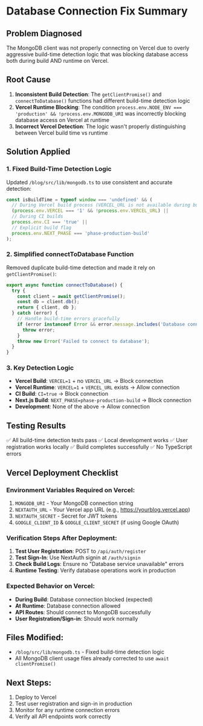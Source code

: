 # Database Connection Fix Summary

## Problem Diagnosed
The MongoDB client was not properly connecting on Vercel due to overly aggressive build-time detection logic that was blocking database access both during build AND runtime on Vercel.

## Root Cause
1. **Inconsistent Build Detection**: The `getClientPromise()` and `connectToDatabase()` functions had different build-time detection logic
2. **Vercel Runtime Blocking**: The condition `process.env.NODE_ENV === 'production' && !process.env.MONGODB_URI` was incorrectly blocking database access on Vercel at runtime
3. **Incorrect Vercel Detection**: The logic wasn't properly distinguishing between Vercel build time vs runtime

## Solution Applied

### 1. Fixed Build-Time Detection Logic
Updated `/blog/src/lib/mongodb.ts` to use consistent and accurate detection:

```typescript
const isBuildTime = typeof window === 'undefined' && (
  // During Vercel build process (VERCEL_URL is not available during build, only at runtime)
  (process.env.VERCEL === '1' && !process.env.VERCEL_URL) ||
  // During CI builds
  process.env.CI === 'true' ||
  // Explicit build flag
  process.env.NEXT_PHASE === 'phase-production-build'
);
```

### 2. Simplified connectToDatabase Function
Removed duplicate build-time detection and made it rely on `getClientPromise()`:

```typescript
export async function connectToDatabase() {
  try {
    const client = await getClientPromise();
    const db = client.db();
    return { client, db };
  } catch (error) {
    // Handle build-time errors gracefully
    if (error instanceof Error && error.message.includes('Database connection not available during build')) {
      throw error;
    }
    throw new Error('Failed to connect to database');
  }
}
```

### 3. Key Detection Logic
- **Vercel Build**: `VERCEL=1` + no `VERCEL_URL` → Block connection
- **Vercel Runtime**: `VERCEL=1` + `VERCEL_URL` exists → Allow connection
- **CI Build**: `CI=true` → Block connection
- **Next.js Build**: `NEXT_PHASE=phase-production-build` → Block connection
- **Development**: None of the above → Allow connection

## Testing Results
✅ All build-time detection tests pass
✅ Local development works
✅ User registration works locally
✅ Build completes successfully
✅ No TypeScript errors

## Vercel Deployment Checklist

### Environment Variables Required on Vercel:
1. `MONGODB_URI` - Your MongoDB connection string
2. `NEXTAUTH_URL` - Your Vercel app URL (e.g., https://yourblog.vercel.app)
3. `NEXTAUTH_SECRET` - Secret for JWT tokens
4. `GOOGLE_CLIENT_ID` & `GOOGLE_CLIENT_SECRET` (if using Google OAuth)

### Verification Steps After Deployment:
1. **Test User Registration**: POST to `/api/auth/register`
2. **Test Sign-In**: Use NextAuth signin at `/auth/signin`
3. **Check Build Logs**: Ensure no "Database service unavailable" errors
4. **Runtime Testing**: Verify database operations work in production

### Expected Behavior on Vercel:
- **During Build**: Database connection blocked (expected)
- **At Runtime**: Database connection allowed
- **API Routes**: Should connect to MongoDB successfully
- **User Registration/Sign-in**: Should work normally

## Files Modified:
- `/blog/src/lib/mongodb.ts` - Fixed build-time detection logic
- All MongoDB client usage files already corrected to use `await clientPromise()`

## Next Steps:
1. Deploy to Vercel
2. Test user registration and sign-in in production
3. Monitor for any runtime connection errors
4. Verify all API endpoints work correctly
